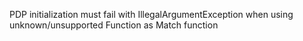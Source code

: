 PDP initialization must fail with IllegalArgumentException when using unknown/unsupported Function as Match function
